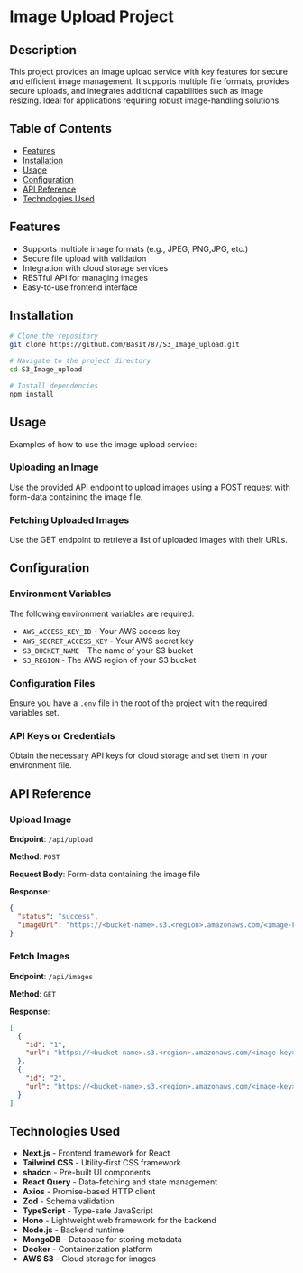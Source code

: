 # Image Upload Project

## Description

This project provides an image upload service with key features for secure and efficient image management. It supports multiple file formats, provides secure uploads, and integrates additional capabilities such as image resizing. Ideal for applications requiring robust image-handling solutions.

## Table of Contents

- [Features](#features)
- [Installation](#installation)
- [Usage](#usage)
- [Configuration](#configuration)
- [API Reference](#api-reference)
- [Technologies Used](#technologies-used)

## Features

- Supports multiple image formats (e.g., JPEG, PNG,JPG, etc.)
- Secure file upload with validation
- Integration with cloud storage services
- RESTful API for managing images
- Easy-to-use frontend interface

## Installation

```bash
# Clone the repository
git clone https://github.com/Basit787/S3_Image_upload.git

# Navigate to the project directory
cd S3_Image_upload

# Install dependencies
npm install
```

## Usage

Examples of how to use the image upload service:

### Uploading an Image

Use the provided API endpoint to upload images using a POST request with form-data containing the image file.

### Fetching Uploaded Images

Use the GET endpoint to retrieve a list of uploaded images with their URLs.

## Configuration

### Environment Variables

The following environment variables are required:

- `AWS_ACCESS_KEY_ID` - Your AWS access key
- `AWS_SECRET_ACCESS_KEY` - Your AWS secret key
- `S3_BUCKET_NAME` - The name of your S3 bucket
- `S3_REGION` - The AWS region of your S3 bucket

### Configuration Files

Ensure you have a `.env` file in the root of the project with the required variables set.

### API Keys or Credentials

Obtain the necessary API keys for cloud storage and set them in your environment file.

## API Reference

### Upload Image

**Endpoint**: `/api/upload`

**Method**: `POST`

**Request Body**: Form-data containing the image file

**Response**:

```json
{
  "status": "success",
  "imageUrl": "https://<bucket-name>.s3.<region>.amazonaws.com/<image-key>"
}
```

### Fetch Images

**Endpoint**: `/api/images`

**Method**: `GET`

**Response**:

```json
[
  {
    "id": "1",
    "url": "https://<bucket-name>.s3.<region>.amazonaws.com/<image-key>"
  },
  {
    "id": "2",
    "url": "https://<bucket-name>.s3.<region>.amazonaws.com/<image-key>"
  }
]
```

## Technologies Used

- **Next.js** - Frontend framework for React
- **Tailwind CSS** - Utility-first CSS framework
- **shadcn** - Pre-built UI components
- **React Query** - Data-fetching and state management
- **Axios** - Promise-based HTTP client
- **Zod** - Schema validation
- **TypeScript** - Type-safe JavaScript
- **Hono** - Lightweight web framework for the backend
- **Node.js** - Backend runtime
- **MongoDB** - Database for storing metadata
- **Docker** - Containerization platform
- **AWS S3** - Cloud storage for images
